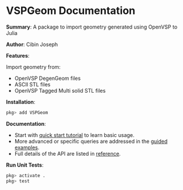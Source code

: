 # VSPGeom Documentation

**Summary**: A package to import geometry generated using OpenVSP to Julia

**Author**: Cibin Joseph

**Features**:

Import geometry from:
  - OpenVSP DegenGeom files
  - ASCII STL files
  - OpenVSP Tagged Multi solid STL files

**Installation**:

```julia
pkg> add VSPGeom
```

**Documentation**:

- Start with [quick start tutorial](tutorial.md) to learn basic usage.
- More advanced or specific queries are addressed in the [guided examples](howto.md).
- Full details of the API are listed in [reference](reference.md).

**Run Unit Tests**:

```julia
pkg> activate .
pkg> test
```
